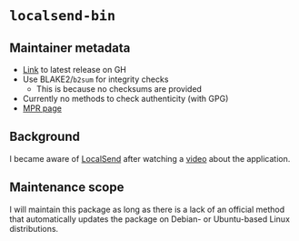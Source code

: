# `localsend-bin`

## Maintainer metadata
* [Link](https://github.com/localsend/localsend/releases/latest) to latest release on GH
* Use BLAKE2/`b2sum` for integrity checks
    * This is because no checksums are provided
* Currently no methods to check authenticity (with GPG)
* [MPR page](https://mpr.makedeb.org/packages/localsend-bin)

## Background

I became aware of [LocalSend](https://localsend.org/) after watching a
[video](https://www.youtube.com/watch?v=dxRXiL3oI6Q) about the application.

## Maintenance scope
I will maintain this package as long as there is a lack of an official method
that automatically updates the package on Debian- or Ubuntu-based Linux
distributions.
